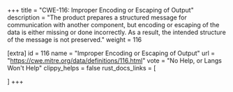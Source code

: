 +++
title = "CWE-116: Improper Encoding or Escaping of Output"
description	= "The product prepares a structured message for communication with another component, but encoding or escaping of the data is either missing or done incorrectly. As a result, the intended structure of the message is not preserved."
weight = 116

[extra]
id = 116
name = "Improper Encoding or Escaping of Output"
url = "https://cwe.mitre.org/data/definitions/116.html"
vote = "No Help, or Langs Won't Help"
clippy_helps = false
rust_docs_links = [
	
]
+++

